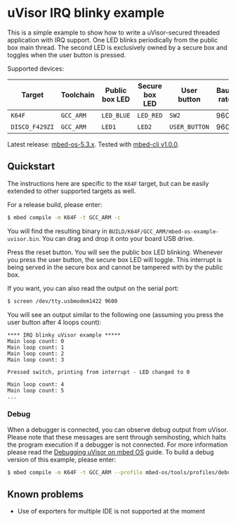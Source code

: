 # uVisor IRQ blinky example

This is a simple example to show how to write a uVisor-secured threaded application with IRQ support. One LED blinks periodically from the public box main thread. The second LED is exclusively owned by a secure box and toggles when the user button is pressed.

Supported devices:

| Target         | Toolchain | Public box LED | Secure box LED | User button   | Baud rate |
|----------------|-----------|----------------|----------------|---------------|-----------|
| `K64F`         | `GCC_ARM` | `LED_BLUE`     | `LED_RED`      | `SW2`         | 9600      |
| `DISCO_F429ZI` | `GCC_ARM` | `LED1`         | `LED2`         | `USER_BUTTON` | 9600      |

Latest release: [mbed-os-5.3.x](https://github.com/ARMmbed/mbed-os-example-uvisor/releases/latest). Tested with [mbed-cli v1.0.0](https://github.com/ARMmbed/mbed-cli/releases/tag/1.0.0).

## Quickstart

The instructions here are specific to the `K64F` target, but can be easily extended to other supported targets as well.

For a release build, please enter:

```bash
$ mbed compile -m K64F -t GCC_ARM -c
```

You will find the resulting binary in `BUILD/K64F/GCC_ARM/mbed-os-example-uvisor.bin`. You can drag and drop it onto your board USB drive.

Press the reset button. You will see the public box LED blinking. Whenever you press the user button, the secure box LED will toggle. This interrupt is being served in the secure box and cannot be tampered with by the public box.

If you want, you can also read the output on the serial port:

```bash
$ screen /dev/tty.usbmodem1422 9600
```

You will see an output similar to the following one (assuming you press the user button after 4 loops count):

```
**** IRQ blinky uVisor example *****
Main loop count: 0
Main loop count: 1
Main loop count: 2
Main loop count: 3

Pressed switch, printing from interrupt - LED changed to 0

Main loop count: 4
Main loop count: 5
...
```

### Debug

When a debugger is connected, you can observe debug output from uVisor. Please note that these messages are sent through semihosting, which halts the program execution if a debugger is not connected. For more information please read the [Debugging uVisor on mbed OS](https://github.com/ARMmbed/uvisor/blob/master/docs/api/DEBUGGING.md) guide. To build a debug version of this example, please enter:

```bash
$ mbed compile -m K64F -t GCC_ARM --profile mbed-os/tools/profiles/debug.json -c
```

## Known problems

- Use of exporters for multiple IDE is not supported at the moment

